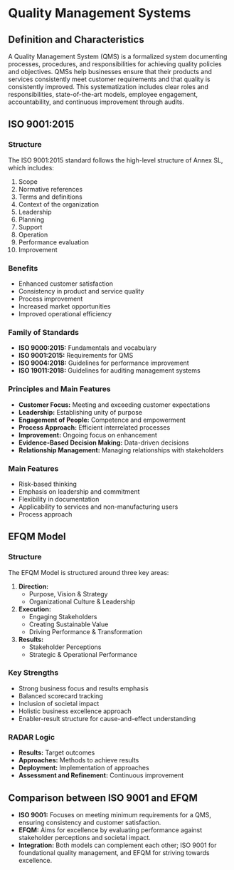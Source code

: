 # Quality Management Systems

## Definition and Characteristics

A Quality Management System (QMS) is a formalized system documenting processes, procedures, and responsibilities for achieving quality policies and objectives. QMSs help businesses ensure that their products and services consistently meet customer requirements and that quality is consistently improved. This systematization includes clear roles and responsibilities, state-of-the-art models, employee engagement, accountability, and continuous improvement through audits.

## ISO 9001:2015

### Structure

The ISO 9001:2015 standard follows the high-level structure of Annex SL, which includes:

1. Scope
2. Normative references
3. Terms and definitions
4. Context of the organization
5. Leadership
6. Planning
7. Support
8. Operation
9. Performance evaluation
10. Improvement

### Benefits

- Enhanced customer satisfaction
- Consistency in product and service quality
- Process improvement
- Increased market opportunities
- Improved operational efficiency

### Family of Standards

- **ISO 9000:2015:** Fundamentals and vocabulary
- **ISO 9001:2015:** Requirements for QMS
- **ISO 9004:2018:** Guidelines for performance improvement
- **ISO 19011:2018:** Guidelines for auditing management systems

### Principles and Main Features

- **Customer Focus:** Meeting and exceeding customer expectations
- **Leadership:** Establishing unity of purpose
- **Engagement of People:** Competence and empowerment
- **Process Approach:** Efficient interrelated processes
- **Improvement:** Ongoing focus on enhancement
- **Evidence-Based Decision Making:** Data-driven decisions
- **Relationship Management:** Managing relationships with stakeholders

### Main Features

- Risk-based thinking
- Emphasis on leadership and commitment
- Flexibility in documentation
- Applicability to services and non-manufacturing users
- Process approach

## EFQM Model

### Structure

The EFQM Model is structured around three key areas:

1. **Direction:**
   - Purpose, Vision & Strategy
   - Organizational Culture & Leadership
2. **Execution:**
   - Engaging Stakeholders
   - Creating Sustainable Value
   - Driving Performance & Transformation
3. **Results:**
   - Stakeholder Perceptions
   - Strategic & Operational Performance

### Key Strengths

- Strong business focus and results emphasis
- Balanced scorecard tracking
- Inclusion of societal impact
- Holistic business excellence approach
- Enabler-result structure for cause-and-effect understanding

### RADAR Logic

- **Results:** Target outcomes
- **Approaches:** Methods to achieve results
- **Deployment:** Implementation of approaches
- **Assessment and Refinement:** Continuous improvement

## Comparison between ISO 9001 and EFQM

- **ISO 9001:** Focuses on meeting minimum requirements for a QMS, ensuring consistency and customer satisfaction.
- **EFQM:** Aims for excellence by evaluating performance against stakeholder perceptions and societal impact.
- **Integration:** Both models can complement each other; ISO 9001 for foundational quality management, and EFQM for striving towards excellence.

